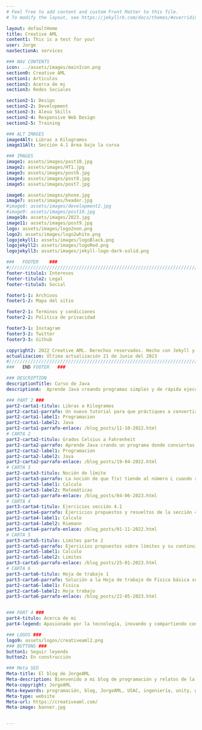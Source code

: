 ```yaml
---
# Feel free to add content and custom Front Matter to this file.
# To modify the layout, see https://jekyllrb.com/docs/themes/#overriding-theme-defaults

layout: defaultHome
title: Creative AML
content1: This is a test for you!
user: Jorge
navSectionA: services

### NAV CONTENTS
icon: ../assets/images/mainIcon.png
section0: Creative AML
section1: Artículos
section2: Acerca de mi
section3: Redes Sociales

section2-1: Design
section2-2: Development
section2-3: Alexa Skills
section2-4: Responsive Web Design
section2-5: Training

### ALT IMAGES
image4Alt: Libras a Kilogramos
image11Alt: Sección 4.1 Area bajo la curva

### IMAGES
image1: assets/images/post10.jpg
image2: assets/images/HT1.jpg
image3: assets/images/post6.jpg
image4: assets/images/post8.jpg
image5: assets/images/post7.jpg

image6: assets/images/phone.jpg
image7: assets/images/header.jpg
#image8: assets/images/development2.jpg
#image9: assets/images/post10.jpg
image10: assets/images/2023.jpg
image11: assets/images/post9.jpg
logo: assets/images/logo2non.png
logo2: assets/images/logo2white.png
logojekyll1: assets/images/logoBlack.png
logojekyll2: assets/images/logoRed.png
logojekyll3: assets/images/jekyll-logo-dark-solid.png

###   FOOTER    ###
#//////////////////////////////////////////////////////////////////////////////
footer-titulo1: Intereses
footer-titulo2: Legal
footer-titulo3: Social

footer1-1: Archivos
footer1-2: Mapa del sitio

footer2-1: Terminos y condiciones
footer2-2: Politica de privacidad

footer3-1: Instagram
footer3-2: Twitter
footer3-3: Github

copyright2: 2022 Creative AML. Derechos reservados. Hecho con Jekyll y MathJax
actualizacion: Última actualización 21 de Junio del 2023
#//////////////////////////////////////////////////////////////////////////////
###   END FOOTER   ###

### DESCRIPTION
descriptionTitle: Curso de Java
descriptionA:  Aprende Java creando programas simples y de rápida ejecución visitando los tutoriales que tengo planeado hacer cada semana

### PART 2 ###
part2-carta1-titulo: Libras a Kilogramos
part2-carta1-parrafo: Un nuevo tutorial para que práctiques a convertir libras a kilogramos usando Java.
part2-carta1-label1: Programacion
part2-carta1-label2: Java
part2-carta1-parrafo-enlace: /blog_posts/11-10-2022.html
# CARTA 2
part2-carta2-titulo: Grados Celsius a Fahrenheit
part2-carta2-parrafo: Aprende Java crando un programa donde conviertas de grados Celsius a Fahrenheit.
part2-carta2-label1: Programacion
part2-carta2-label2: Java
part2-carta2-parrafo-enlace: /blog_posts/19-04-2022.html
# CARTA 3
part2-carta3-titulo: Noción de límite
part2-carta3-parrafo: La noción de que f(x) tiende al número L cuando x tiende al número a se define como una aproximación arbitraria  a un número finito
part2-carta3-label1: Calculo
part2-carta3-label2: Matemáticas
part2-carta3-parrafo-enlace: /blog_posts/04-06-2023.html
# CARTA 4
part3-carta4-titulo: Ejercicios sección 4.1
part3-carta4-parrafo: Ejercicios propuestos y resueltos de la sección 4.1 de matemática básica 2 del Ing. Miguel Castillo semestre 2022.
part2-carta4-label1: Calculo
part2-carta4-label2: Riemann
part3-carta4-parrafo-enlace: /blog_posts/01-11-2022.html
# CARTA 5
part3-carta5-titulo: Limites parte 2
part3-carta5-parrafo: Ejercicios propuestos sobre límites y su continuidad en algún punto sobre la gráfica.
part2-carta5-label1: Calculo
part2-carta5-label2: Limites
part3-carta5-parrafo-enlace: /blog_posts/25-01-2023.html
# CARTA 6
part3-carta6-titulo: Hoja de trabajo 1
part3-carta6-parrafo: Solución a la Hoja de trabajo de Física básica sobre los temas de vectores y cifras significativas
part2-carta6-label1: Fisica
part2-carta6-label2: Hoja trabajo
part3-carta6-parrafo-enlace: /blog_posts/22-05-2023.html


### PART 4 ###
part4-titulo: Acerca de mi
part4-legend: Apasionado por la tecnología, inovando y compartiendo conocimiento, creador de proyectos, humanitario, constructor, comunicador y diseñador, pero mis áreas más fuertes son las últimas dos. Analítico sobre todo en las áreas de las matemáticas. Encuentrame en Twitch como sarcoplasmagt hago transmisiones sobre como usar Autocad y diseño 3D. Sigueme y escucha mis producciones en Spotify como JorgeAMl.

### LOGOS ###
logo9: assets/logos/creativeaml2.png
### BUTTONS ###
button1: Seguir leyendo
button2: En construcción

### Meta SEO
Meta-title: El blog de JorgeAML
Meta-description: Bienvenido a mi blog de programación y relatos de la vida diaria en la Universidad. Acá te enseñare algunos trucos para páginas web o tareas que he encontrado.
Meta-copyright: JorgeAML
Meta-keywords: programación, blog, JorgeAML, USAC, ingeniería, unity, game development, java, html, css
Meta-type: website
Meta-url: https://creativeaml.com/
Meta-image: banner.jpg


---
```

 


